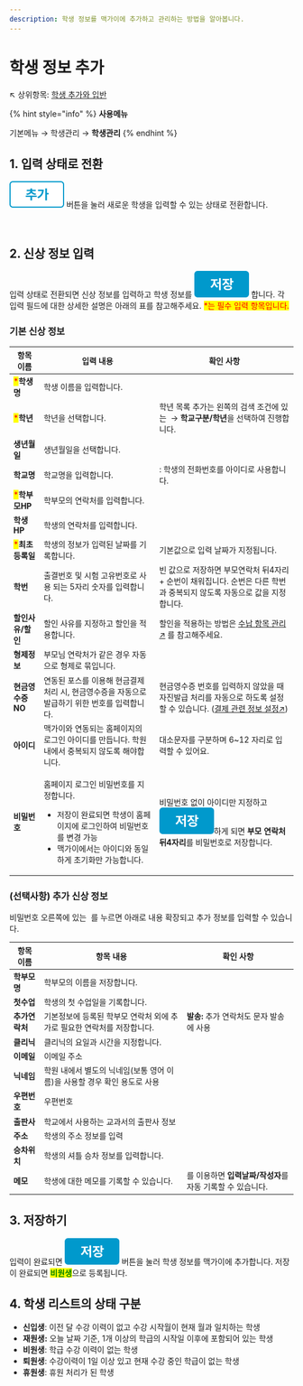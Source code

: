 ```yaml
---
description: 학생 정보를 맥가이에 추가하고 관리하는 방법을 알아봅니다.
---
```


# 학생 정보 추가

↖ 상위항목: [학생 추가와 입반](./)

{% hint style="info" %}
**사용메뉴**

기본메뉴 → 학생관리 → **학생관리**
{% endhint %}

## 1. 입력 상태로 전환

<img src="../../.gitbook/assets/btn_추가.png" alt="" data-size="line"> 버튼을 눌러 새로운 학생을 입력할 수 있는 상태로 전환합니다.

<figure><img src="../../.gitbook/assets/학생추가_입력상태.png" alt=""><figcaption></figcaption></figure>

## 2. 신상 정보 입력

입력 상태로 전환되면 신상 정보를 입력하고 학생 정보를 <img src="../../.gitbook/assets/btn_저장.png" alt="" data-size="line"> 합니다. 각 입력 필드에 대한 상세한 설명은 아래의 표를 참고해주세요. <mark style="color:red;">\*는 필수 입력 항목입니다.</mark>

### 기본 신상 정보

| 항목 이름                                       | 입력 내용                                                                                                                   | 확인 사항                                                                                                                              |
| ------------------------------------------- | ----------------------------------------------------------------------------------------------------------------------- | ---------------------------------------------------------------------------------------------------------------------------------- |
| <mark style="color:red;">\*</mark>**학생명**   | 학생 이름을 입력합니다.                                                                                                           |                                                                                                                                    |
| <mark style="color:red;">\*</mark>**학년**    | 학년을 선택합니다.                                                                                                              | 학년 목록 추가는 왼쪽의 검색 조건에 있는 <img src="../../.gitbook/assets/btn_코드관리 (1).png" alt="" data-size="line"> → **학교구분/학년**을 선택하여 진행합니다. |
| **생년월일**                                    | 생년월일을 선택합니다.                                                                                                            |                                                                                                                                    |
| **학교명**                                     | 학교명을 입력합니다.                                                                                                             | <img src="../../.gitbook/assets/아이디동일.png" alt="" data-size="line">: 학생의 전화번호를 아이디로 사용합니다.                                  |
| <mark style="color:red;">\*</mark>**학부모HP** | 학부모의 연락처를 입력합니다.                                                                                                        |                                                                                                                                    |
| **학생HP**                                    | 학생의 연락처를 입력합니다.                                                                                                         |                                                                                                                                    |
| <mark style="color:red;">\*</mark>**최초등록일** | 학생의 정보가 입력된 날짜를 기록합니다.                                                                                                  | 기본값으로 입력 날짜가 지정됩니다.                                                                                                                |
| **학번**                                      | 출결번호 및 시험 고유번호로 사용 되는 5자리 숫자를 입력합니다.                                                                                    | 빈 값으로 저장하면 부모연락처 뒤4자리 + 순번이 채워집니다. 순번은 다른 학번과 중복되지 않도록 자동으로 값을 지정합니다.                                                              |
| **할인사유/할인**                                 | 할인 사유를 지정하고 할인을 적용합니다.                                                                                                  | 할인을 적용하는 방법은 [수납 항목 관리↗](../class-setting/p-items.md#undefined-1) 를 참고해주세요.                                                        |
| **형제정보**                                    | 부모님 연락처가 같은 경우 자동으로 형제로 묶입니다.                                                                                           |                                                                                                                                    |
| **현금영수증NO**                                 | 연동된 포스를 이용해 현금결제 처리 시, 현금영수증을 자동으로 발급하기 위한 번호를 입력합니다.                                                                   | 현금영수증 번호를 입력하지 않았을 때 자진발급 처리를 자동으로 하도록 설정할 수 있습니다. ([결제 관련 정보 설정↗](../../payments/info.md#2.))                                     |
| **아이디**                                     | 맥가이와 연동되는 홈페이지의 로그인 아이디를 만듭니다. 학원 내에서 중복되지 않도록 해야합니다.                                                                   | 대소문자를 구분하며 6\~12 자리로 입력할 수 있어요.                                                                                                    |
| **비밀번호**                                    | <p>홈페이지 로그인 비밀번호를 지정합니다.</p><ul><li>저장이 완료되면 학생이 홈페이지에 로그인하여 비밀번호를 변경 가능</li><li>맥가이에서는 아이디와 동일하게 초기화만 가능합니다.</li></ul> | 비밀번호 없이 아이디만 지정하고 <img src="../../.gitbook/assets/btn_저장.png" alt="" data-size="line">하게 되면 **부모 연락처 뒤4자리**를 비밀번호로 저장합니다.          |

### (선택사항) 추가 신상 정보

비밀번호 오른쪽에 있는 <img src="../../.gitbook/assets/btn_기본정보전체보기 .png" alt="" data-size="line"> 를 누르면 아래로 내용 확장되고 추가 정보를 입력할 수 있습니다.

| 항목 이름     | 항목 내용                                      | 확인 사항                                                                                                         |
| --------- | ------------------------------------------ | ------------------------------------------------------------------------------------------------------------- |
| **학부모명**  | 학부모의 이름을 저장합니다.                            |                                                                                                               |
| **첫수업**   | 학생의 첫 수업일을 기록합니다.                          |                                                                                                               |
| **추가연락처** | 기본정보에 등록된 학부모 연락처 외에 추가로 필요한 연락처를 저장합니다.   | **발송:** 추가 연락처도 문자 발송에 사용                                                                                     |
| **클리닉**   | 클리닉의 요일과 시간을 지정합니다.                        |                                                                                                               |
| **이메일**   | 이메일 주소                                     |                                                                                                               |
| **닉네임**   | 학원 내에서 별도의 닉네임(보통 영어 이름)을 사용할 경우 확인 용도로 사용 |                                                                                                               |
| **우편번호**  | 우편번호                                       |                                                                                                               |
| **출판사**   | 학교에서 사용하는 교과서의 출판사 정보                      |                                                                                                               |
| **주소**    | 학생의 주소 정보를 입력                              |                                                                                                               |
| **승차위치**  | 학생의 셔틀 승차 정보를 입력합니다.                       |                                                                                                               |
| **메모**    | 학생에 대한 메모를 기록할 수 있습니다.                     | <img src="../../.gitbook/assets/btn_메모추가.png" alt="" data-size="line">를 이용하면 **입력날짜/작성자**를 자동 기록할 수 있습니다. |

## 3. 저장하기

입력이 완료되면 <img src="../../.gitbook/assets/btn_저장.png" alt="" data-size="line"> 버튼을 눌러 학생 정보를 맥가이에 추가합니다. 저장이 완료되면 <mark style="color:green;">**비원생**</mark>으로 등록됩니다.

## 4. 학생 리스트의 상태 구분

* **신입생**: 이전 달 수강 이력이 없고 수강 시작월이 현재 월과 일치하는 학생
* **재원생:**  오늘 날짜 기준, 1개 이상의 학급의 시작일 이후에 포함되어 있는 학생
* **비원생**: 학급 수강 이력이 없는 학생
* **퇴원생**: 수강이력이 1일 이상 있고 현재 수강 중인 학급이 없는 학생
* **휴원생**: 휴원 처리가 된 학생&#x20;
